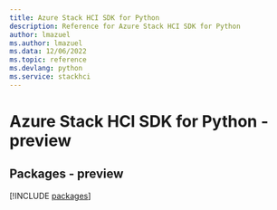 ```yaml
---
title: Azure Stack HCI SDK for Python
description: Reference for Azure Stack HCI SDK for Python
author: lmazuel
ms.author: lmazuel
ms.data: 12/06/2022
ms.topic: reference
ms.devlang: python
ms.service: stackhci
---
```

# Azure Stack HCI SDK for Python - preview
## Packages - preview
[!INCLUDE [packages](stack-hci-index.md)]